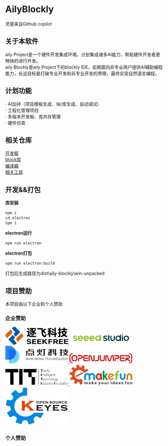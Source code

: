 # AilyBlockly
灵感来自Github copilot  
## 关于本软件
aily Project是一个硬件开发集成环境，计划集成诸多AI能力，帮助硬件开发者更畅快的进行开发。  
aily Blockly是aily Project下的blockly IDE，前期面向非专业用户提供AI辅助编程能力，长远目标是打破专业开发和非专业开发的界限，最终实现自然语言编程。  

## 计划功能
· AI加持（项目模板生成、块/库生成、自动调试）  
· 工程化管理项目  
· 多版本开发板、库共存管理  
· 硬件仿真  

## 相关仓库
[开发板](https://github.com/ailyProject/aily-blockly-boards)  
[block库](https://github.com/ailyProject/aily-blockly-libraries)  
[编译器](https://github.com/ailyProject/aily-blockly-compilers)  
[相关工具](https://github.com/ailyProject/aily-project-tools)  

## 开发&&打包  

**库安装**
```
npm i
cd electron
npm i
```  

**electron运行**
```
npm run electron
```

**electron打包**
```
npm run electron:build
```
打包后生成路径为dist\aily-blockly\win-unpacked


## 项目赞助
本项目由以下企业和个人赞助

### 企业赞助  
<div>
<a target="_blank" href="https://www.seekfree.cn/" >
    <img src=".\brand\seekfree\logo.png" alt="seekfree" width=200 />
</a>
<a target="_blank" href="https://www.seeedstudio.com/" >
    <img src=".\brand\seeedstudio\logo.png" alt="seeedstudio" width=200 />
</a>
<a target="_blank" href="https://www.diandeng.tech/" >
    <img src=".\brand\diandeng\logo.png" alt="diandeng" width=200 />
</a>
<a target="_blank" href="https://www.openjumper.com/" >
    <img src=".\brand\openjumper\logo.png" alt="openjumper" width=200 />
</a>
<a target="_blank" href="https://www.titlab.cn/" >
    <img src=".\brand\titlab\logo.png" alt="titlab" width=200 />
</a>
<a target="_blank" href="https://www.emakefun.com" >
    <img src=".\brand\emakefun\logo.png" alt="emakefun" width=200 />
</a>
<a target="_blank" href="http://www.keyes-robot.com/" >
    <img src=".\brand\keyes\logo.png" alt="keyes" width=200 />
</a>
</div>

### 个人赞助   


